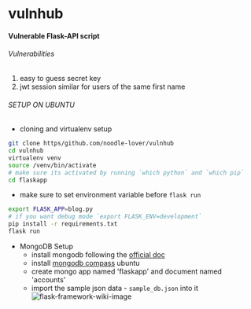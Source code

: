 # vulnhub
#### Vulnerable Flask-API script

###### _Vulnerabilities_

1. easy to guess secret key
1. jwt session similar for users of the same first name

###### SETUP ON UBUNTU
- cloning and virtualenv setup
```bash
git clone https/github.com/noodle-lover/vulnhub
cd vulnhub
virtualenv venv
source /venv/bin/activate 
# make sure its activated by running `which python` and `which pip`
cd flaskapp
```

- make sure to set environment variable before `flask run`
```bash
export FLASK_APP=blog.py 
# if you want debug mode `export FLASK_ENV=development`
pip install -r requirements.txt
flask run
```

- MongoDB Setup
  - install mongodb following the [official doc](https://docs.mongodb.com/manual/tutorial/install-mongodb-on-ubuntu/)
  - install [mongodb compass](https://www.mongodb.com/download-center/compass)  ubuntu 
  - create mongo app named 'flaskapp' and document named 'accounts'
  - import the sample json data - `sample_db.json` into it
![flask-framework-wiki-image](https://bit.ly/2zP5qcU)
